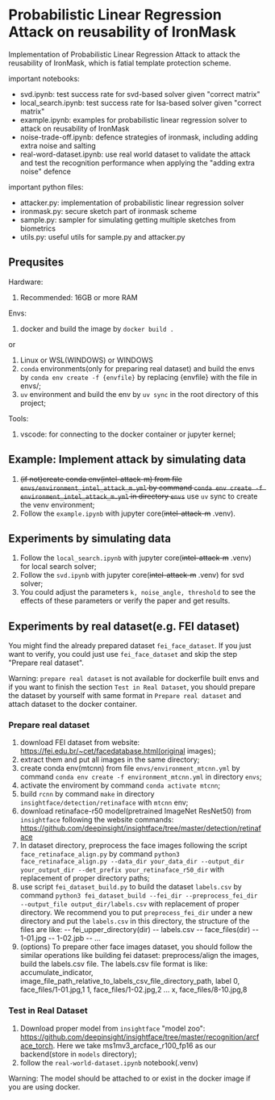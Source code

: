 # Probabilistic Linear Regression Attack on reusability of IronMask 

Implementation of Probabilistic Linear Regression Attack to attack the reusability of IronMask, which is fatial template protection scheme.


important notebooks:
- svd.ipynb:  test success rate for svd-based solver given "correct matrix"
- local_search.ipynb: test success rate for lsa-based solver given "correct matrix"
- example.ipynb: examples for probabilistic linear regression solver to attack on reusability of IronMask 
- noise-trade-off.ipynb: defence strategies of ironmask, including adding extra noise and salting
- real-word-dataset.ipynb: use real world dataset to validate the attack and test the recognition performance when applying the "adding extra noise" defence

important python files:
- attacker.py: implementation of probabilistic linear regression solver
- ironmask.py: secure sketch part of ironmask scheme
- sample.py: sampler for simulating getting multiple sketches from biometrics
- utils.py: useful utils for sample.py and attacker.py

## Prequsites

Hardware:
1. Recommended: 16GB or more RAM

Envs:

1. docker and build the image by `docker build .`

or

1. Linux or WSL(WINDOWS) or WINDOWS
2. `conda` environments(only for preparing real dataset) and build the envs by `conda env create -f {envfile}` by replacing {envfile} with the file in envs/;
3. `uv` environment and build the env by `uv sync` in the root directory of this project;

Tools:
1. vscode: for connecting to the docker container or jupyter kernel;

## Example: Implement attack by simulating data
1. ~~(if not)create conda env(intel-attack-m) from file `envs/environment_intel_attack_m.yml` by command `conda env create -f environment_intel_attack_m.yml` in directory `envs`~~ use `uv` sync to create the venv environment;
2. Follow the `example.ipynb` with jupyter core(~~intel-attack-m~~ .venv).

## Experiments by simulating data
1. Follow the `local_search.ipynb` with jupyter core(~~intel-attack-m~~ .venv) for local search solver;
2. Follow the `svd.ipynb` with jupyter core(~~intel-attack-m~~ .venv) for svd solver;
3. You could adjust the parameters `k, noise_angle, threshold` to see the
effects of these parameters or verify the paper and get results.

## Experiments by real dataset(e.g. FEI dataset)

You might find the already prepared dataset `fei_face_dataset`. If you just want to verify, you could just use `fei_face_dataset` and skip the step "Prepare real dataset".

Warning: `prepare real dataset` is not available for dockerfile built envs and if you want to finish the section `Test in Real Dataset`, you should prepare the dataset by yourself with same format in `Prepare real dataset` and attach dataset to the docker container.

### Prepare real dataset

1. download FEI dataset from website: https://fei.edu.br/~cet/facedatabase.html(original images); 
2. extract them and put all images in the same directory;
3. create conda env(mtcnn) from file `envs/environment_mtcnn.yml` by command `conda env create -f environment_mtcnn.yml` in directory `envs`;
4. activate the enviroment by command `conda activate mtcnn`;
5. build `rcnn` by command `make` in directory `insightface/detection/retinaface` with `mtcnn` env;
6. download retinaface-r50 model(pretrained ImageNet ResNet50) from `insightface` following the website commands: https://github.com/deepinsight/insightface/tree/master/detection/retinaface
7. In dataset directory, preprocess the face images following the script `face_retinaface_align.py` by command `python3 face_retinaface_align.py --data_dir your_data_dir --output_dir your_output_dir --det_prefix your_retinaface_r50_dir` with replacement of proper directory paths;
8. use script `fei_dataset_build.py` to build the dataset `labels.csv` by command `python3 fei_dataset_build --fei_dir --preprocess_fei_dir --output_file output_dir/labels.csv` with replacement of proper directory. We recommend you to put `preprocess_fei_dir` under a new directory and put the `labels.csv` in this directory, the structure of the files are like:
    -- fei_upper_directory(dir)
       -- labels.csv
       -- face_files(dir)
          -- 1-01.jpg
          -- 1-02.jpb
          -- ...
9. (options) To prepare other face images dataset, you should follow the similar operations like building fei dataset: preprocess/align the images, build the labels.csv file. The labels.csv file format is like:
    accumulate_indicator, image_file_path_relative_to_labels_csv_file_directory_path, label
    0, face_files/1-01.jpg,1
    1, face_files/1-02.jpg,2
    ...
    x, face_files/8-10.jpg,8

### Test in Real Dataset
1. Download proper model from `insightface` "model zoo": https://github.com/deepinsight/insightface/tree/master/recognition/arcface_torch. Here we take ms1mv3_arcface_r100_fp16 as our backend(store in `models` directory);
2. follow the `real-world-dataset.ipynb` notebook(.venv)
   
Warning: The model should be attached to or exist in the docker image if you are using docker.